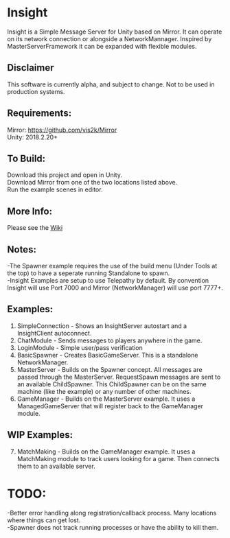 # Insight  
Insight is a Simple Message Server for Unity based on Mirror. It can operate on its network connection or alongside a NetworkMannager. Inspired by MasterServerFramework it can be expanded with flexible modules.

## Disclaimer  
This software is currently alpha, and subject to change. Not to be used in production systems.  

## Requirements:  
Mirror: https://github.com/vis2k/Mirror   
Unity: 2018.2.20+ 

## To Build:  
Download this project and open in Unity.  
Download Mirror from one of the two locations listed above.  
Run the example scenes in editor.  

## More Info:
Please see the [Wiki](https://github.com/uweenukr/Insight/wiki)

## Notes:  
-The Spawner example requires the use of the build menu (Under Tools at the top) to have a seperate running Standalone to spawn.  
-Insight Examples are setup to use Telepathy by default. By convention Insight will use Port 7000 and Mirror (NetworkManager) will use port 7777+.  

## Examples:  
1. SimpleConnection - Shows an InsightServer autostart and a InsightClient autoconnect.
2. ChatModule - Sends messages to players anywhere in the game.  
3. LoginModule - Simple user/pass verification  
4. BasicSpawner - Creates BasicGameServer. This is a standalone NetworkManager.
5. MasterServer - Builds on the Spawner concept. All messages are passed through the MasterServer. RequestSpawn messages are sent to an available ChildSpawner. This ChildSpawner can be on the same machine (like the example) or any number of other machines.  
6. GameManager -  Builds on the MasterServer example. It uses a ManagedGameServer that will register back to the GameManager module.  

## WIP Examples:  
7. MatchMaking - Builds on the GameManager example. It uses a MatchMaking module to track users looking for a game. Then connects them to an available server.  

# TODO:  
-Better error handling along registration/callback process. Many locations where things can get lost.  
-Spawner does not track running processes or have the ability to kill them.  
